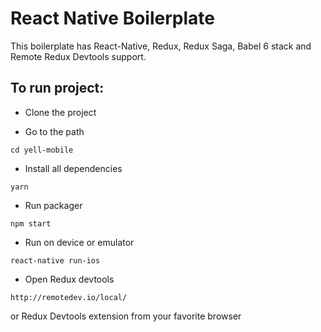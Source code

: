 # React Native Boilerplate

This boilerplate has React-Native, Redux, Redux Saga, Babel 6 stack and Remote Redux Devtools support.

## To run project:

- Clone the project

- Go to the path 
```
cd yell-mobile
```

- Install all dependencies   
```
yarn
```

- Run packager  
```
npm start
```

- Run on device or emulator
```
react-native run-ios
```

- Open Redux devtools

```
http://remotedev.io/local/
```

or Redux Devtools extension from your favorite browser
